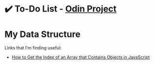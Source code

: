 # ✔️ To-Do List - [Odin Project](https://www.theodinproject.com/paths/full-stack-javascript/courses/javascript/lessons/todo-list)

# My Data Structure

Links that I'm finding useful:
- [How to Get the Index of an Array that Contains Objects in JavaScript](https://www.w3docs.com/snippets/javascript/how-to-get-the-index-of-an-array-that-contains-objects-in-javascript.html)